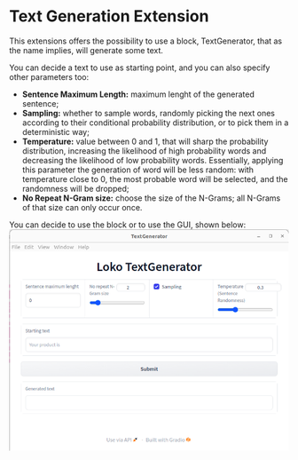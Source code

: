 # Text Generation Extension

This extensions offers the possibility to use a block, TextGenerator, that as the name implies, will generate some text. 


You can decide a text to use as starting point, and you can also specify other parameters too:

- **Sentence Maximum Length:** maximum lenght of the generated sentence;
- **Sampling:** whether to sample words, randomly picking the next ones
  according to their conditional probability distribution, or to pick them in a deterministic way;
- **Temperature:** value between 0 and 1, that will sharp the probability distribution, increasing the  likelihood of high probability words and decreasing the likelihood of low probability words. Essentially, applying this parameter the generation of word will be less random: with temperature close to 0, the most probable word will be selected, and the randomness will be dropped;
- **No Repeat N-Gram size:** choose the size of the N-Grams; all N-Grams of that size can only occur once.




You can decide to use the block or to use the GUI, shown below:
![](resources/text_generator_gui.png)
